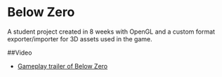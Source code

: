 # Below Zero
A student project created in 8 weeks with OpenGL and a custom format exporter/importer for 3D assets used in the game.

##Video
- [Gameplay trailer of Below Zero](https://www.youtube.com/watch?v=i6Oqc58PE8Q&t=)
